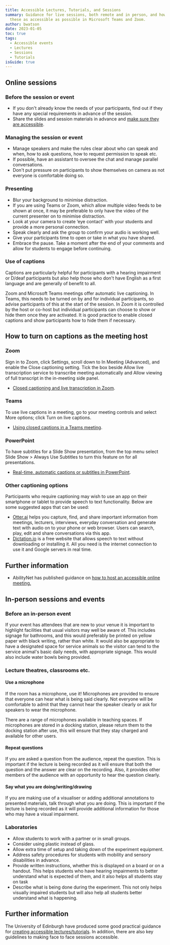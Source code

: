 ```yaml
---
title: Accessible Lectures, Tutorials, and Sessions
summary: Guidance for live sessions, both remote and in person, and how to make
  these as accessible as possible in Microsoft Teams and Zoom.
author: bwatson
date: 2023-01-05
toc: true
tags:
  - Accessible events
  - Lectures
  - Sessions
  - Tutorials
isGuide: true
---
```

## Online sessions

### Before the session or event

* If you don't already know the needs of your participants, find out if they have any special requirements in advance of the session. 
* Share the slides and session materials in advance and [make sure they are accessible](https://support.microsoft.com/en-us/office/make-your-powerpoint-presentations-accessible-to-people-with-disabilities-6f7772b2-2f33-4bd2-8ca7-dae3b2b3ef25).

### Managing the session or event

* Manage speakers and make the rules clear about who can speak and when, how to ask questions, how to request permission to speak etc.
* If possible, have an assistant to oversee the chat and manage parallel conversations.
* Don't put pressure on participants to show themselves on camera as not everyone is comfortable doing so.

### Presenting

* Blur your background to minimise distraction.
* If you are using Teams or Zoom, which allow multiple video feeds to be shown at once, it may be preferable to only have the video of the current presenter on to minimise distraction. 
* Look at your camera to create ‘eye contact’ with your students and provide a more personal connection.
* Speak clearly and ask the group to confirm your audio is working well.
* Give your participants time to open or take in what you have shared.
* Embrace the pause. Take a moment after the end of your comments and allow for students to engage before continuing.

### Use of captions

Captions are particularly helpful for participants with a hearing impairment or D/deaf participants but also help those who don't have English as a first language and are generally of benefit to all.

Zoom and Microsoft Teams meetings offer automatic live captioning. In Teams, this needs to be turned on by and for individual participants, so advise participants of this at the start of the session. In Zoom it is controlled by the host or co-host but individual participants can choose to show or hide them once they are activated. It is good practice to enable closed captions and show participants how to hide them if necessary. 

## How to turn on captions as the meeting host

### Zoom

Sign in to Zoom, click Settings, scroll down to In Meeting (Advanced), and enable the Close captioning setting. Tick the box beside Allow live transcription service to transcribe meeting automatically and Allow viewing of full transcript in the in-meeting side panel.

* [Closed captioning and live transcription in Zoom](https://support.zoom.us/hc/en-us/articles/207279736-Closed-Captioning).

### Teams

To use live captions in a meeting, go to your meeting controls and select More options; click Turn on live captions.

* [Using closed captions in a Teams meeting](https://support.microsoft.com/en-us/office/use-live-captions-in-a-teams-meeting-4be2d304-f675-4b57-8347-cbd000a21260).

### PowerPoint

To have subtitles for a Slide Show presentation, from the top menu select Slide Show > Always Use Subtitles to turn this feature on for all presentations.

* [Real-time, automatic captions or subtitles in PowerPoint](https://support.microsoft.com/en-us/office/present-with-real-time-automatic-captions-or-subtitles-in-powerpoint-68d20e49-aec3-456a-939d-34a79e8ddd5f).

### Other captioning options

Participants who require captioning may wish to use an app on their smartphone or tablet to provide speech to text functionality. Below are some suggested apps that can be used:

* [Otter.ai](https://otter.ai/) helps you capture, find, and share important information from meetings, lecturers, interviews, everyday conversation and generate text with audio on to your phone or web browser. Users can search, play, edit and share conversations via this app.[](https://webcaptioner.com/)
* [Dictation.io](https://dictation.io/) is a free website that allows speech to text without downloading or installing it. All you need is the internet connection to use it and Google servers in real time.

## Further information

* AbilityNet has published guidance on [how to host an accessible online meeting.](https://abilitynet.org.uk/news-blogs/how-host-accessible-online-meeting)

## In-person sessions and events 

### Before an in-person event 

If your event has attendees that are new to your venue it is important to highlight facilities that usual visitors may well be aware of. This includes signage for bathrooms, and this would preferably be printed on yellow paper with black writing, rather than white. It would also be appropriate to have a designated space for service animals so the visitor can tend to the service animal's basic daily needs, with appropriate signage. This would also include water bowls being provided. 

### Lecture theatres, classrooms etc. 

#### Use a microphone

If the room has a microphone, use it! Microphones are provided to ensure that everyone can hear what is being said clearly. Not everyone will be comfortable to admit that they cannot hear the speaker clearly or ask for speakers to wear the microphone. 

There are a range of microphones available in teaching spaces. If microphones are stored in a docking station, please return them to the docking station after use, this will ensure that they stay charged and available for other users. 

#### Repeat questions

If you are asked a question from the audience, repeat the question. This is important if the lecture is being recorded as it will ensure that both the question and the answer are clear on the recording. Also, it provides other members of the audience with an opportunity to hear the question clearly. 

#### Say what you are doing/writing/drawing

If you are making use of a visualiser or adding additional annotations to presented materials, talk through what you are doing. This is important if the lecture is being recorded as it will provide additional information for those who may have a visual impairment.

### Laboratories

* Allow students to work with a partner or in small groups.
* Consider using plastic instead of glass.
* Allow extra time of setup and taking down of the experiment equipment.
* Address safety procedures for students with mobility and sensory disabilities in advance.
* Provide written instructions, whether this is displayed on a board or on a handout. This helps students who have hearing impairments to better understand what is expected of them, and it also helps all students stay on task
* Describe what is being done during the experiment. This not only helps visually impaired students but will also help all students better understand what is happening.

## Further information

The University of Edinburgh have produced some good practical guidance for [creating accessible lectures/tutorials](https://www.ed.ac.uk/information-services/help-consultancy/accessibility/creating-materials/accesslectures). In addition, there are also key guidelines to making face to face sessions accessible.
